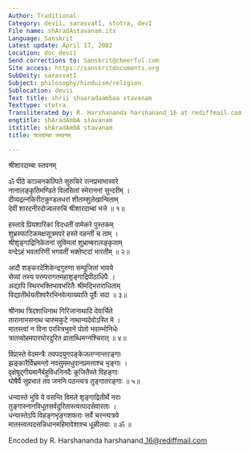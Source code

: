 ```yaml
---
Author: Traditional
Category: devii, sarasvatI, stotra, devI
File name: shAradAstavanam.itx
Language: Sanskrit
Latest update: April 17, 2002
Location: doc_devii
Send corrections to: Sanskrit@cheerful.com
Site access: https://sanskritdocuments.org
SubDeity: sarasvatI
Subject: philosophy/hinduism/religion
Sublocation: devii
Text title: shrii shaaradaambaa stavanam
Texttype: stotra
Transliterated by: R. Harshananda harshanand_16 at rediffmail.com
engtitle: shAradAmbA stavanam
itxtitle: shAradAmbA stavanam
title: शारदाम्बा स्तवनम्

---
```

  
 श्रीशारदाम्बा स्तवनम्   
  
ॐ पीठे काञ्चनकल्पिते सुरुचिरे रत्नप्रभाभास्वरे  
नानालङ्कृतिमण्डिते विलसितां स्मेराननां सुन्दरीम् ।  
दीव्यद्रत्नकिरीटकुण्डलधरां शीताम्शुलेखान्विताम्  
देवीं शारदनीरदोज्वलरुचिं श्रीशारदाम्बां भजे ॥ १॥  
  
हस्ताग्रे प्रियशारिकां विदधतीं वामेकरे पुस्तकम्  
शुभ्रस्फाटिकमक्षसूत्रमपरे हस्ते वहन्तीं च ताम् ।  
श्रीशृङ्गाद्रिनिकेतनां सुविमलां शुभ्राम्बरालङ्कृताम्  
वन्देऽहं भवतारिणीं भगवतीं भक्तेष्टदां भारतीम् ॥ २॥  
  
आदौ शङ्करदेशिकेन्द्रगुरुणा सम्पूजितां भावये  
सेव्यां तस्य परम्परागतमहाशृङ्गाद्रिपीठाधिपैः ।  
अद्यापि स्थिरभक्तिभावभरितैः श्रीमद्भिराराधिताम्  
विद्यातीर्थयतीश्वरैरभिनवेत्याख्याति पूर्वैः सदा ॥ ३॥  
  
श्रीनाथ त्रिदशाधिनाथ गिरिजानाथादि देवार्चिते  
तारानाभसनाथ चारुमकुटे नाथान्यदेवोऽस्ति मे ।  
मातस्त्वां न विना परस्त्रिभुवने पोतो भवाम्भोनिधेः  
त्रातव्योहमपारघोरदुरित व्राताब्धिमग्नश्चिरात् ॥ ४॥  
  
विप्रास्ते वेदमन्त्रैः तवपदयुगपङ्केजलग्नान्तरङ्गाः  
झङ्कारैर्विभ्रमन्तो नवसुममधुपानप्रमत्ताश्च भृङ्गाः ।  
वृक्षेषूद्गीयमानैर्बहुविधनिनदैः कूजितैस्ते विहङ्गाः  
घोषैर्वै सुप्रभातं तव जननि पठन्त्यत्र तुङ्गातरङ्गाः ॥ ५॥  
  
धन्यास्ते भुवि ये वसन्ति विमले शृङ्गाद्रितीर्थे नराः  
तुङ्गास्नानविधूतसर्वदुरितास्त्वत्पादसेवारताः ।  
धन्यास्तेऽपि विहङ्गभृङ्गशफराः सर्वे चरन्त्यत्रये  
मातस्त्वत्पदसन्निधानमहिमावेशाश्च धूळीलवाः ॥ ॐ ॥  
  
  
  
  
Encoded by R. Harshananda harshanand\_16@rediffmail.com  
  
